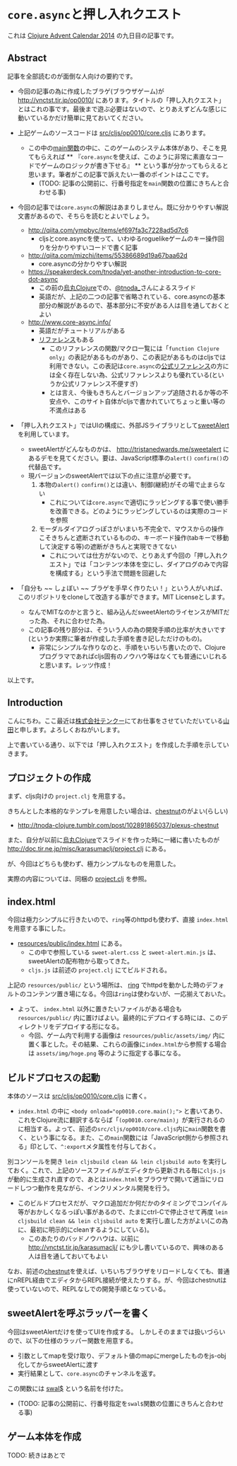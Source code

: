 # `core.async`と押し入れクエスト

これは [Clojure Advent Calendar 2014](http://qiita.com/advent-calendar/2014/clojure) の九日目の記事です。


## Abstract

記事を全部読むのが面倒な人向けの要約です。

- 今回の記事の為に作成したブラゲ(ブラウザゲーム)が http://vnctst.tir.jp/op0010/ にあります。タイトルの「押し入れクエスト」とはこれの事です。最後まで遊ぶ必要はないので、とりあえずどんな感じに動いているかだけ簡単に見ておいてください。

- 上記ゲームのソースコードは [src/cljs/op0010/core.cljs](src/cljs/op0010/core.cljs) にあります。
    - この中の[main関数](src/cljs/op0010/core.cljs#L1)の中に、このゲームのシステム本体があり、そこを見てもらえれば ** 『`core.async`を使えば、このように非常に素直なコードでゲームのロジックが書き下せる』 ** という事が分かってもらえると思います。筆者がこの記事で訴えたい一番のポイントはここです。
        - (TODO: 記事の公開前に、行番号指定を`main`関数の位置にきちんと合わせる事)

- 今回の記事では`core.async`の解説はあまりしません。既に分かりやすい解説文書があるので、そちらを読むとよいでしょう。
    - http://qiita.com/ympbyc/items/ef697fa3c7228ad5d7c6
        - cljsとcore.asyncを使って、いわゆるroguelikeゲームのキー操作回りを分かりやすいコードで書く記事
    - http://qiita.com/mizchi/items/55386689d19a67baa62d
        - core.asyncの分かりやすい解説
    - https://speakerdeck.com/tnoda/yet-another-introduction-to-core-dot-async
        - この前の[烏丸Clojure](http://e6a302c89833f490f111a94ebc.doorkeeper.jp/events/17230)での、[@tnoda_](https://twitter.com/tnoda_)さんによるスライド
        - 英語だが、上記の二つの記事で省略されている、core.asyncの基本部分の解説があるので、基本部分に不安がある人は目を通しておくとよい
    - http://www.core-async.info/
        - 英語だがチュートリアルがある
        - [リファレンス](http://www.core-async.info/reference/apidocs)もある
            - このリファレンスの関数/マクロ一覧には「`function Clojure only`」の表記があるものがあり、この表記があるものはcljsでは利用できない。この表記は`core.async`の[公式リファレンス](http://clojure.github.io/core.async/)の方には全く存在しない為、公式リファレンスよりも優れている(というか公式リファレンス不便すぎ)
            - とは言え、今後もきちんとバージョンアップ追随されるか等の不安点や、このサイト自体がcljsで書かれていてちょっと重い等の不満点はある

- 「押し入れクエスト」ではUIの構成に、外部JSライブラリとして[sweetAlert](https://github.com/t4t5/sweetalert)を利用しています。
    - sweetAlertがどんなものかは、 http://tristanedwards.me/sweetalert にあるデモを見てください。要は、JavaScript標準の`alert()` `confirm()`の代替品です。
    - 現バージョンのsweetAlertでは以下の点に注意が必要です。
        1. 本物の`alert()` `confirm()`とは違い、制御(継続)がその場で止まらない
            - これについては`core.async`で適切にラッピングする事で使い勝手を改善できる。どのようにラッピングしているのは実際のコードを参照
        2. モーダルダイアログっぽさがいまいち不完全で、マウスからの操作こそきちんと遮断されているものの、キーボード操作(tabキーで移動して決定する等)の遮断がきちんと実現できてない
            - これについては仕方がないので、とりあえず今回の「押し入れクエスト」では「コンテンツ本体を空にし、ダイアログのみで内容を構成する」という手法で問題を回避した

- 「自分も ~~ しょぼい ~~ ブラゲを手早く作りたい！」という人がいれば、このリポジトリをcloneして改造する事ができます。MIT Licenseとします。
    - なんでMITなのかと言うと、組み込んだsweetAlertのライセンスがMITだった為、それに合わせた為。
    - この記事の残り部分は、そういう人の為の開発手順の比率が大きいです(というか実際に筆者が作成した手順を書き記しただけのもの)。
        - 非常にシンプルな作りなのと、手順をいちいち書いたので、Clojureプログラマであればcljs固有のノウハウ等はなくても普通にいじれると思います。レッツ作成！

以上です。


## Introduction

こんにちわ。ここ最近は[株式会社テンクー](https://xcoo.co.jp/)にてお仕事をさせていただいている[山田](http://tir.jp/)と申します。よろしくおねがいします。

上で書いている通り、以下では「押し入れクエスト」を作成した手順を示していきます。


## プロジェクトの作成

まず、cljs向けの `project.clj` を用意する。

きちんとした本格的なテンプレを用意したい場合は、[chestnut](https://github.com/plexus/chestnut)のがよい(らしい)

- http://tnoda-clojure.tumblr.com/post/102891865037/plexus-chestnut

また、自分が以前に[烏丸Clojure](http://e6a302c89833f490f111a94ebc.doorkeeper.jp/events/17230)でスライドを作った時に一緒に書いたものが http://doc.tir.ne.jp/misc/karasumaclj/project.clj にある。

が、今回はどちらも使わず、極力シンプルなものを用意した。

実際の内容については、同梱の [project.clj](project.clj) を参照。


## index.html

今回は極力シンプルに行きたいので、`ring`等のhttpdも使わず、直接 `index.html` を用意する事にした。

- [resources/public/index.html](resources/public/index.html) にある。
    - この中で参照している `sweet-alert.css` と `sweet-alert.min.js` は、sweetAlertの配布物から取ってきた。
    - `cljs.js` は前述の `project.clj` にてビルドされる。

上記の `resources/public/` という場所は、 [ring](https://github.com/ring-clojure/ring) でhttpdを動かした時のデフォルトのコンテンツ置き場になる。今回は`ring`は使わないが、一応揃えておいた。

- よって、 `index.html` 以外に置きたいファイルがある場合も `resources/public/` 内に置けばよい。最終的にデプロイする時には、このディレクトリをデプロイする形になる。
    - 今回、ゲーム内で利用する画像は `resources/public/assets/img/` 内に置く事とした。その結果、これらの画像に`index.html`から参照する場合は `assets/img/hoge.png` 等のように指定する事になる。


## ビルドプロセスの起動

本体のソースは [src/cljs/op0010/core.cljs](src/cljs/op0010/core.cljs) に書く。

- `index.html` の中に `<body onload="op0010.core.main();">` と書いてあり、これをClojure流に翻訳するならば「`(op0010.core/main)`」が実行されるのに相当する。よって、前述の`src/cljs/op0010/core.cljs`内に`main`関数を書く、という事になる。また、この`main`関数には「JavaScript側から参照される」印として、`^:export`メタ属性を付与しておく。

別コンソールを開き `lein cljsbuild clean && lein cljsbuild auto` を実行しておく。これで、上記のソースファイルがエディタから更新される毎に`cljs.js`が動的に生成され直すので、あとは`index.html`をブラウザで開いて適当にリロードしつつ動作を見ながら、インクリメンタル開発を行う。

- このビルドプロセスだが、マクロ追加だか何だかのタイミングでコンパイル等がおかしくなるっぽい事があるので、たまにctrl-Cで停止させて再度 `lein cljsbuild clean && lein cljsbuild auto` を実行し直した方がよい(この為に、最初に明示的にcleanするようにしている)。
    - このあたりのバッドノウハウは、以前に http://vnctst.tir.jp/karasumaclj/ にも少し書いているので、興味のある人は目を通しておいてもよい

なお、前述の[chestnut](https://github.com/plexus/chestnut)を使えば、いちいちブラウザをリロードしなくても、普通にnREPL経由でエディタからREPL接続が使えたりする。が、今回はchestnutは使っていないので、REPLなしでの開発手順となっている。


## sweetAlertを呼ぶラッパーを書く

今回はsweetAlertだけを使ってUIを作成する。
しかしそのままでは扱いづらいので、以下の仕様のラッパー関数を用意する。

- 引数としてmapを受け取り、デフォルト値のmapにmergeしたものをjs-obj化してからsweetAlertに渡す
- 実行結果として、`core.async`のチャンネルを返す。

この関数には [swal$](src/cljs/op0010/core.cljs#L1) という名前を付けた。

- (TODO: 記事の公開前に、行番号指定を`swal$`関数の位置にきちんと合わせる事)


## ゲーム本体を作成

TODO: 続きはあとで


